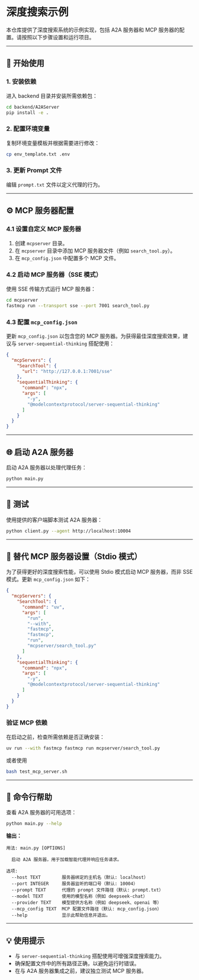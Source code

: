 # 深度搜索示例

本仓库提供了深度搜索系统的示例实现，包括 A2A 服务器和 MCP 服务器的配置。请按照以下步骤设置和运行项目。

---

## 🚀 开始使用

### 1. 安装依赖
进入 backend 目录并安装所需依赖包：
```bash
cd backend/A2AServer
pip install -e .
```

### 2. 配置环境变量
复制环境变量模板并根据需要进行修改：
```bash
cp env_template.txt .env
```

### 3. 更新 Prompt 文件
编辑 `prompt.txt` 文件以定义代理的行为。

---

## ⚙️ MCP 服务器配置

### 4.1 设置自定义 MCP 服务器
1. 创建 `mcpserver` 目录。
2. 在 `mcpserver` 目录中添加 MCP 服务器文件（例如 `search_tool.py`）。
3. 在 `mcp_config.json` 中配置多个 MCP 文件。

### 4.2 启动 MCP 服务器（SSE 模式）
使用 SSE 传输方式运行 MCP 服务器：
```bash
cd mcpserver
fastmcp run --transport sse --port 7001 search_tool.py
```

### 4.3 配置 `mcp_config.json`
更新 `mcp_config.json` 以包含您的 MCP 服务器。为获得最佳深度搜索效果，建议与 `server-sequential-thinking` 搭配使用：
```json
{
  "mcpServers": {
    "SearchTool": {
      "url": "http://127.0.0.1:7001/sse"
    },
    "sequentialThinking": {
      "command": "npx",
      "args": [
        "-y",
        "@modelcontextprotocol/server-sequential-thinking"
      ]
    }
  }
}
```

---

## 🌐 启动 A2A 服务器
启动 A2A 服务器以处理代理任务：
```bash
python main.py
```

---

## 🧪 测试
使用提供的客户端脚本测试 A2A 服务器：
```bash
python client.py --agent http://localhost:10004
```

---

## 🔧 替代 MCP 服务器设置（Stdio 模式）
为了获得更好的深度搜索性能，可以使用 Stdio 模式启动 MCP 服务器，而非 SSE 模式。更新 `mcp_config.json` 如下：
```json
{
  "mcpServers": {
    "SearchTool": {
      "command": "uv",
      "args": [
        "run",
        "--with",
        "fastmcp",
        "fastmcp",
        "run",
        "mcpserver/search_tool.py"
      ]
    },
    "sequentialThinking": {
      "command": "npx",
      "args": [
        "-y",
        "@modelcontextprotocol/server-sequential-thinking"
      ]
    }
  }
}
```

### 验证 MCP 依赖
在启动之前，检查所需依赖是否正确安装：
```bash
uv run --with fastmcp fastmcp run mcpserver/search_tool.py
```
或者使用
```bash
bash test_mcp_server.sh
```
---

## 📖 命令行帮助
查看 A2A 服务器的可用选项：
```bash
python main.py --help
```

**输出：**
```
用法: main.py [OPTIONS]

  启动 A2A 服务器，用于加载智能代理并响应任务请求。

选项:
  --host TEXT        服务器绑定的主机名（默认: localhost）
  --port INTEGER     服务器监听的端口号（默认: 10004）
  --prompt TEXT      代理的 prompt 文件路径（默认: prompt.txt）
  --model TEXT       使用的模型名称（例如 deepseek-chat）
  --provider TEXT    模型提供方名称（例如 deepseek、openai 等）
  --mcp_config TEXT  MCP 配置文件路径（默认: mcp_config.json）
  --help             显示此帮助信息并退出。
```

---

## 💡 使用提示
- 与 `server-sequential-thinking` 搭配使用可增强深度搜索能力。
- 确保配置文件中的所有路径正确，以避免运行时错误。
- 在与 A2A 服务器集成之前，建议独立测试 MCP 服务器。